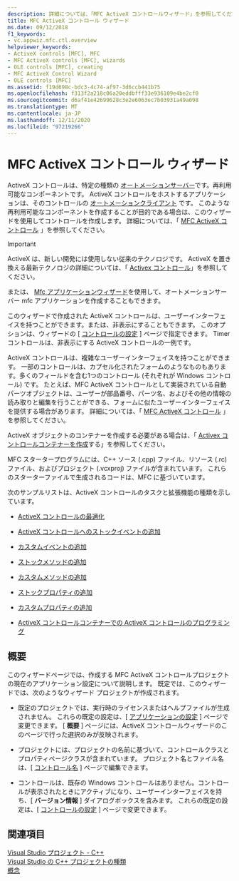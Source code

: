 ```yaml
---
description: 詳細については、「MFC ActiveX コントロールウィザード」を参照してください。
title: MFC ActiveX コントロール ウィザード
ms.date: 09/12/2018
f1_keywords:
- vc.appwiz.mfc.ctl.overview
helpviewer_keywords:
- ActiveX controls [MFC], MFC
- MFC ActiveX controls [MFC], wizards
- OLE controls [MFC], creating
- MFC ActiveX Control Wizard
- OLE controls [MFC]
ms.assetid: f19d698c-bdc3-4c74-af97-3d6ccb441b75
ms.openlocfilehash: f313f2a218c06a20eddbfff33e936109e4be2cf0
ms.sourcegitcommit: d6af41e42699628c3e2e6063ec7b03931a49a098
ms.translationtype: MT
ms.contentlocale: ja-JP
ms.lasthandoff: 12/11/2020
ms.locfileid: "97219266"
---
```

# <a name="mfc-activex-control-wizard"></a>MFC ActiveX コントロール ウィザード

ActiveX コントロールは、特定の種類の [オートメーションサーバー](../../mfc/automation-servers.md)です。再利用可能なコンポーネントです。 ActiveX コントロールをホストするアプリケーションは、そのコントロールの [オートメーションクライアント](../../mfc/automation-clients.md) です。 このような再利用可能なコンポーネントを作成することが目的である場合は、このウィザードを使用してコントロールを作成します。 詳細については、「 [MFC ActiveX コントロール](../../mfc/mfc-activex-controls.md) 」を参照してください。

>[!IMPORTANT]
> ActiveX は、新しい開発には使用しない従来のテクノロジです。 ActiveX を置き換える最新テクノロジの詳細については、「 [Activex コントロール](../activex-controls.md)」を参照してください。

または、 [Mfc アプリケーションウィザード](../../mfc/reference/mfc-application-wizard.md)を使用して、オートメーションサーバー mfc アプリケーションを作成することもできます。

このウィザードで作成された ActiveX コントロールは、ユーザーインターフェイスを持つことができます。または、非表示にすることもできます。 このオプションは、ウィザードの [ [コントロールの設定](../../mfc/reference/control-settings-mfc-activex-control-wizard.md) ] ページで指定できます。 Timer コントロールは、非表示にする ActiveX コントロールの一例です。

ActiveX コントロールは、複雑なユーザーインターフェイスを持つことができます。 一部のコントロールは、カプセル化されたフォームのようなものもあります。多くのフィールドを含む1つのコントロール (それぞれが Windows コントロール) です。 たとえば、MFC ActiveX コントロールとして実装されている自動パーツオブジェクトは、ユーザーが部品番号、パーツ名、およびその他の情報の読み取りと編集を行うことができる、フォームに似たユーザーインターフェイスを提供する場合があります。 詳細については、「 [MFC ActiveX コントロール](../../mfc/mfc-activex-controls.md) 」を参照してください。

ActiveX オブジェクトのコンテナーを作成する必要がある場合は、「 [Activex コントロールコンテナーを作成](../../mfc/reference/creating-an-mfc-activex-control-container.md)する」を参照してください。

MFC スタータープログラムには、C++ ソース (.cpp) ファイル、リソース (.rc) ファイル、およびプロジェクト (.vcxproj) ファイルが含まれています。 これらのスターターファイルで生成されるコードは、MFC に基づいています。

次のサンプルリストは、ActiveX コントロールのタスクと拡張機能の種類を示しています。

- [ActiveX コントロールの最適化](../../mfc/mfc-activex-controls-optimization.md)

- [ActiveX コントロールへのストックイベントの追加](../../mfc/mfc-activex-controls-adding-stock-events-to-an-activex-control.md)

- [カスタムイベントの追加](../../mfc/mfc-activex-controls-adding-custom-events.md)

- [ストックメソッドの追加](../../mfc/mfc-activex-controls-adding-stock-methods.md)

- [カスタムメソッドの追加](../../mfc/mfc-activex-controls-adding-custom-methods.md)

- [ストックプロパティの追加](../../mfc/mfc-activex-controls-adding-stock-properties.md)

- [カスタムプロパティの追加](../../mfc/mfc-activex-controls-adding-custom-properties.md)

- [ActiveX コントロールコンテナーでの ActiveX コントロールのプログラミング](../../mfc/programming-activex-controls-in-a-activex-control-container.md)

## <a name="overview"></a>概要

このウィザードページでは、作成する MFC ActiveX コントロールプロジェクトの現在のアプリケーション設定について説明します。 既定では、このウィザードでは、次のようなウィザード プロジェクトが作成されます。

- 既定のプロジェクトでは、実行時のライセンスまたはヘルプファイルが生成されません。 これらの既定の設定は、[ [アプリケーションの設定](../../mfc/reference/application-settings-mfc-activex-control-wizard.md) ] ページで変更できます。 [ **概要** ] ページには、ActiveX コントロールウィザードのこのページで行った選択のみが反映されます。

- プロジェクトには、プロジェクトの名前に基づいて、コントロールクラスとプロパティページクラスが含まれています。 プロジェクト名とファイル名は、[ [コントロール名](../../mfc/reference/control-names-mfc-activex-control-wizard.md) ] ページで編集できます。

- コントロールは、既存の Windows コントロールはありません。コントロールが表示されたときにアクティブになり、ユーザーインターフェイスを持ち、[ **バージョン情報** ] ダイアログボックスを含みます。 これらの既定の設定は、[ [コントロールの設定](../../mfc/reference/control-settings-mfc-activex-control-wizard.md) ] ページで変更できます。

## <a name="see-also"></a>関連項目

[Visual Studio プロジェクト - C++](../../build/creating-and-managing-visual-cpp-projects.md)<br/>
[Visual Studio の C++ プロジェクトの種類](../../build/reference/visual-cpp-project-types.md)<br/>
[概念](../../atl/active-template-library-atl-concepts.md)
